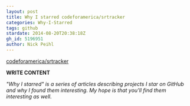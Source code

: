 ```yaml
---
layout: post
title: Why I starred codeforamerica/srtracker
categories: Why-I-Starred
tags: github
stardate: 2014-08-20T20:38:18Z
gh_id: 5196951
author: Nick Peihl
---
```


[codeforamerica/srtracker](https://github.com/codeforamerica/srtracker)

**WRITE CONTENT**

*"Why I starred" is a series of articles describing projects I star on GitHub and why I found them interesting. My hope is that you'll find them interesting as well.*

